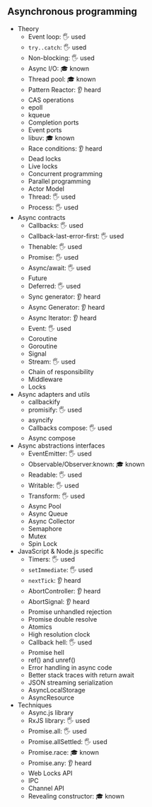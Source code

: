 ## Asynchronous programming

- Theory
  - Event loop: 🖐️ used
  - `try..catch`: 🖐️ used
  - Non-blocking: 🖐️ used
  - Async I/O: 🎓 known
  - Thread pool: 🎓 known
  - Pattern Reactor: 👂 heard
  - CAS operations
  - epoll
  - kqueue
  - Completion ports
  - Event ports
  - libuv: 🎓 known
  - Race conditions: 👂 heard
  - Dead locks
  - Live locks
  - Concurrent programming
  - Parallel programming
  - Actor Model
  - Thread: 🖐️ used
  - Process: 🖐️ used
- Async contracts
  - Callbacks: 🖐️ used
  - Callback-last-error-first: 🖐️ used
  - Thenable: 🖐️ used
  - Promise: 🖐️ used
  - Async/await: 🖐️ used
  - Future
  - Deferred: 🖐️ used
  - Sync generator: 👂 heard
  - Async Generator: 👂 heard
  - Async Iterator: 👂 heard
  - Event: 🖐️ used
  - Coroutine
  - Goroutine
  - Signal
  - Stream: 🖐️ used
  - Chain of responsibility
  - Middleware
  - Locks
- Async adapters and utils
  - callbackify
  - promisify: 🖐️ used
  - asyncify
  - Callbacks compose: 🖐️ used
  - Async compose
- Async abstractions interfaces
  - EventEmitter: 🖐️ used
  - Observable/Observer:known: 🎓 known
  - Readable: 🖐️ used
  - Writable: 🖐️ used
  - Transform: 🖐️ used
  - Async Pool
  - Async Queue
  - Async Collector
  - Semaphore
  - Mutex
  - Spin Lock
- JavaScript & Node.js specific
  - Timers: 🖐️ used
  - `setImmediate`: 🖐️ used
  - `nextTick`: 👂 heard
  - AbortController: 👂 heard
  - AbortSignal: 👂 heard
  - Promise unhandled rejection
  - Promise double resolve
  - Atomics
  - High resolution clock
  - Callback hell: 🖐️ used
  - Promise hell
  - ref() and unref()
  - Error handling in async code
  - Better stack traces with return await
  - JSON streaming serialization
  - AsyncLocalStorage
  - AsyncResource
- Techniques
  - Async.js library
  - RxJS library: 🖐️ used
  - Promise.all: 🖐️ used
  - Promise.allSettled: 🖐️ used
  - Promise.race: 🎓 known
  - Promise.any: 👂 heard
  - Web Locks API
  - IPC
  - Channel API
  - Revealing constructor: 🎓 known
